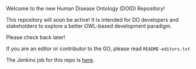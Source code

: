 Welcome to the new Human Disease Ontology (DOID) Repository!

This repository will soon be active! It is intended for DO developers
and stakeholders to explore a better OWL-based development paradigm.

Please check back later!

If you are an editor or contributor to the GO, please read
`README-editors.txt`

The Jenkins job for this repo is [here](http://build.berkeleybop.org/job/build-doid).

